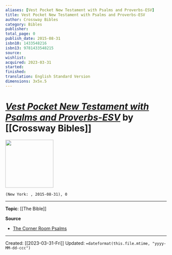 ```yaml
---
aliases: [Vest Pocket New Testament with Psalms and Proverbs-ESV]
title: Vest Pocket New Testament with Psalms and Proverbs-ESV
author: Crossway Bibles
category: Bibles
publisher: 
total_page: 0
publish_date: 2015-08-31
isbn10: 1433548216
isbn13: 9781433548215
source: 
wishlist: 
acquired: 2023-03-31
started: 
finished: 
translation: English Standard Version
dimensions: 3x5x.5
---
```

# *[Vest Pocket New Testament with Psalms and Proverbs-ESV]()* by [[Crossway Bibles]]

<img src="http://books.google.com/books/content?id=U5DLrQEACAAJ&printsec=frontcover&img=1&zoom=1&source=gbs_api" width=150>

`(New York: , 2015-08-31), 0`



--- 
**Topic**: [[The Bible]]

**Source**
- [The Corner Room Psalms](https://www.cornerroommusic.com/#psalms-1-about)


---
Created: [[2023-03-31-Fri]]
Updated: `=dateformat(this.file.mtime, "yyyy-MM-dd-ccc")`